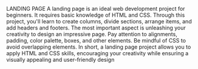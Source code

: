 LANDING PAGE
A landing page is an ideal web development project for beginners. It
requires basic knowledge of HTML and CSS. Through this project, you'll learn
to create columns, divide sections, arrange items, and add headers and
footers. The most important aspect is unleashing your creativity to design
an impressive page. Pay attention to alignments, padding, color palette,
boxes, and other elements. Be mindful of CSS to avoid overlapping
elements. In short, a landing page project allows you to apply HTML and
CSS skills, encouraging your creativity while ensuring a visually appealing
and user-friendly design